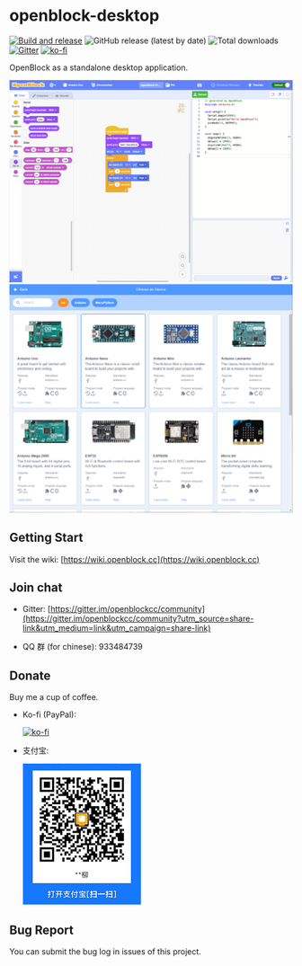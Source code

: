 # openblock-desktop

[![Build and release](https://github.com/openblockcc/openblock-desktop/actions/workflows/build-and-release.yml/badge.svg)](https://github.com/openblockcc/openblock-desktop/actions/workflows/build-and-release.yml) ![GitHub release (latest by date)](https://img.shields.io/github/v/release/openblockcc/openblock-desktop) ![Total downloads](https://img.shields.io/github/downloads/openblockcc/openblock-desktop/total) [![Gitter](https://badges.gitter.im/openblockcc/community.svg)](https://gitter.im/openblockcc/community?utm_source=badge&utm_medium=badge&utm_campaign=pr-badge) [![ko-fi](https://img.shields.io/badge/donate-sponsors-ea4aaa.svg?logo=ko-fi)](https://ko-fi.com/X8X66DATO)

OpenBlock as a standalone desktop application.

![screenshot](./doc/screenshot.png)
![screenshot2](./doc/screenshot2.png)

## Getting Start

Visit the wiki: [https://wiki.openblock.cc](https://wiki.openblock.cc)

## Join chat

- Gitter: [https://gitter.im/openblockcc/community](https://gitter.im/openblockcc/community?utm_source=share-link&utm_medium=link&utm_campaign=share-link)

- QQ 群 (for chinese): 933484739

## Donate

Buy me a cup of coffee.

- Ko-fi (PayPal):

    [![ko-fi](https://ko-fi.com/img/githubbutton_sm.svg)](https://ko-fi.com/X8X66DATO)

- 支付宝:

    ![alipayQRCode](./doc/alipayQRCode.png)

## Bug Report

You can submit the bug log in issues of this project.
